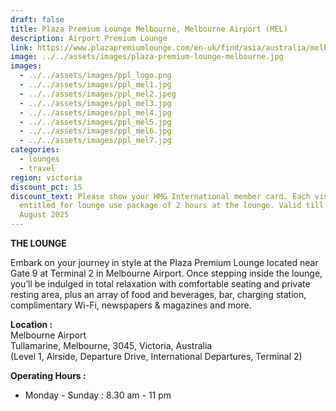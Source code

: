 ```yaml
---
draft: false
title: Plaza Premium Lounge Melbourne, Melbourne Airport (MEL)
description: Airport Premium Lounge
link: https://www.plazapremiumlounge.com/en-uk/find/asia/australia/melbourne/melbourne-airport/international-departures-terminal-two
image: ../../assets/images/plaza-premium-lounge-melbourne.jpg
images:
  - ../../assets/images/ppl_logo.png
  - ../../assets/images/ppl_mel1.jpg
  - ../../assets/images/ppl_mel2.jpeg
  - ../../assets/images/ppl_mel3.jpg
  - ../../assets/images/ppl_mel4.jpg
  - ../../assets/images/ppl_mel5.jpg
  - ../../assets/images/ppl_mel6.jpg
  - ../../assets/images/ppl_mel7.jpg
categories:
  - lounges
  - travel
region: victoria
discount_pct: 15
discount_text: Please show your HMG International member card. Each visit is
  entitled for lounge use package of 2 hours at the lounge. Valid till 31st
  August 2025
---
```


**THE LOUNGE**

Embark on your journey in style at the Plaza Premium Lounge located near Gate 9 at Terminal 2 in Melbourne Airport. Once stepping inside the lounge, you’ll be indulged in total relaxation with comfortable seating and private resting area, plus an array of food and beverages, bar, charging station, complimentary Wi-Fi, newspapers & magazines and more.

**Location :**\
Melbourne Airport\
Tullamarine, Melbourne, 3045, Victoria, Australia\
(Level 1, Airside, Departure Drive, International Departures, Terminal 2)

**Operating Hours :**

- Monday - Sunday : 8.30 am - 11 pm
